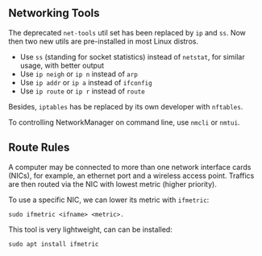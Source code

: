Networking Tools
----
The deprecated `net-tools` util set has been replaced by `ip` and `ss`. Now then two new utils are pre-installed
in most Linux distros.

- Use `ss` (standing for socket statistics) instead of `netstat`, for similar usage, with better output
- Use `ip neigh` or `ip n` instead of `arp`
- Use `ip addr` or `ip a` instead of `ifconfig`
- Use `ip route` or `ip r` instead of `route`

Besides, `iptables` has be replaced by its own developer with `nftables`.

To controlling NetworkManager on command line, use `nmcli` or `nmtui`.


Route Rules
----
A computer may be connected to more than one network interface cards (NICs),
for example, an ethernet port and a wireless access point. Traffics are then
routed via the NIC with lowest metric (higher priority).

To use a specific NIC, we can lower its metric with `ifmetric`:
```
sudo ifmetric <ifname> <metric>.
```

This tool is very lightweight, can can be installed:
```
sudo apt install ifmetric
```